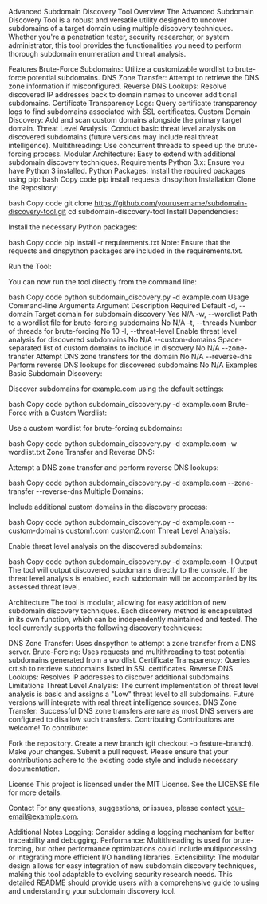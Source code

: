 Advanced Subdomain Discovery Tool
Overview
The Advanced Subdomain Discovery Tool is a robust and versatile utility designed to uncover subdomains of a target domain using multiple discovery techniques. Whether you're a penetration tester, security researcher, or system administrator, this tool provides the functionalities you need to perform thorough subdomain enumeration and threat analysis.

Features
Brute-Force Subdomains: Utilize a customizable wordlist to brute-force potential subdomains.
DNS Zone Transfer: Attempt to retrieve the DNS zone information if misconfigured.
Reverse DNS Lookups: Resolve discovered IP addresses back to domain names to uncover additional subdomains.
Certificate Transparency Logs: Query certificate transparency logs to find subdomains associated with SSL certificates.
Custom Domain Discovery: Add and scan custom domains alongside the primary target domain.
Threat Level Analysis: Conduct basic threat level analysis on discovered subdomains (future versions may include real threat intelligence).
Multithreading: Use concurrent threads to speed up the brute-forcing process.
Modular Architecture: Easy to extend with additional subdomain discovery techniques.
Requirements
Python 3.x: Ensure you have Python 3 installed.
Python Packages: Install the required packages using pip:
bash
Copy code
pip install requests dnspython
Installation
Clone the Repository:

bash
Copy code
git clone https://github.com/yourusername/subdomain-discovery-tool.git
cd subdomain-discovery-tool
Install Dependencies:

Install the necessary Python packages:

bash
Copy code
pip install -r requirements.txt
Note: Ensure that the requests and dnspython packages are included in the requirements.txt.

Run the Tool:

You can now run the tool directly from the command line:

bash
Copy code
python subdomain_discovery.py -d example.com
Usage
Command-line Arguments
Argument	Description	Required	Default
-d, --domain	Target domain for subdomain discovery	Yes	N/A
-w, --wordlist	Path to a wordlist file for brute-forcing subdomains	No	N/A
-t, --threads	Number of threads for brute-forcing	No	10
-l, --threat-level	Enable threat level analysis for discovered subdomains	No	N/A
--custom-domains	Space-separated list of custom domains to include in discovery	No	N/A
--zone-transfer	Attempt DNS zone transfers for the domain	No	N/A
--reverse-dns	Perform reverse DNS lookups for discovered subdomains	No	N/A
Examples
Basic Subdomain Discovery:

Discover subdomains for example.com using the default settings:

bash
Copy code
python subdomain_discovery.py -d example.com
Brute-Force with a Custom Wordlist:

Use a custom wordlist for brute-forcing subdomains:

bash
Copy code
python subdomain_discovery.py -d example.com -w wordlist.txt
Zone Transfer and Reverse DNS:

Attempt a DNS zone transfer and perform reverse DNS lookups:

bash
Copy code
python subdomain_discovery.py -d example.com --zone-transfer --reverse-dns
Multiple Domains:

Include additional custom domains in the discovery process:

bash
Copy code
python subdomain_discovery.py -d example.com --custom-domains custom1.com custom2.com
Threat Level Analysis:

Enable threat level analysis on the discovered subdomains:

bash
Copy code
python subdomain_discovery.py -d example.com -l
Output
The tool will output discovered subdomains directly to the console. If the threat level analysis is enabled, each subdomain will be accompanied by its assessed threat level.

Architecture
The tool is modular, allowing for easy addition of new subdomain discovery techniques. Each discovery method is encapsulated in its own function, which can be independently maintained and tested. The tool currently supports the following discovery techniques:

DNS Zone Transfer: Uses dnspython to attempt a zone transfer from a DNS server.
Brute-Forcing: Uses requests and multithreading to test potential subdomains generated from a wordlist.
Certificate Transparency: Queries crt.sh to retrieve subdomains listed in SSL certificates.
Reverse DNS Lookups: Resolves IP addresses to discover additional subdomains.
Limitations
Threat Level Analysis: The current implementation of threat level analysis is basic and assigns a "Low" threat level to all subdomains. Future versions will integrate with real threat intelligence sources.
DNS Zone Transfer: Successful DNS zone transfers are rare as most DNS servers are configured to disallow such transfers.
Contributing
Contributions are welcome! To contribute:

Fork the repository.
Create a new branch (git checkout -b feature-branch).
Make your changes.
Submit a pull request.
Please ensure that your contributions adhere to the existing code style and include necessary documentation.

License
This project is licensed under the MIT License. See the LICENSE file for more details.

Contact
For any questions, suggestions, or issues, please contact your-email@example.com.

Additional Notes
Logging: Consider adding a logging mechanism for better traceability and debugging.
Performance: Multithreading is used for brute-forcing, but other performance optimizations could include multiprocessing or integrating more efficient I/O handling libraries.
Extensibility: The modular design allows for easy integration of new subdomain discovery techniques, making this tool adaptable to evolving security research needs.
This detailed README should provide users with a comprehensive guide to using and understanding your subdomain discovery tool.
